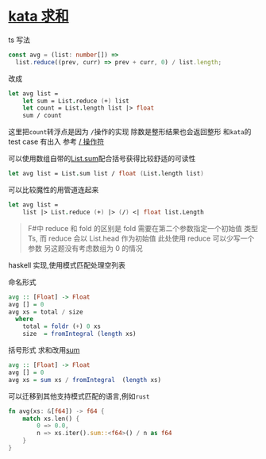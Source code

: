 # [kata 求和](https://www.codewars.com/kata/57a2013acf1fa5bfc4000921)

ts 写法

```typescript
const avg = (list: number[]) =>
  list.reduce((prev, curr) => prev + curr, 0) / list.length;
```

改成

```fsharp
let avg list =
    let sum = List.reduce (+) list
    let count = List.length list |> float
    sum / count

```

这里把`count`转浮点是因为 `/`操作的实现
除数是整形结果也会返回整形 和`kata`的 test case 有出入
参考 [/ 操作符](https://github.com/dotnet/fsharp/blob/main/src/FSharp.Core/prim-types.fs#L4663)

可以使用数组自带的[List.sum](https://github.com/dotnet/fsharp/blob/main/src/FSharp.Core/list.fs#L714)配合括号获得比较舒适的可读性

```fsharp
let avg list = List.sum list / float (List.length list)
```

可以比较魔性的用管道连起来

```fsharp
let avg list =
	list |> List.reduce (+) |> (/) <| float list.Length
```

> F#中 reduce 和 fold 的区别是 fold 需要在第二个参数指定一个初始值 类型 Ts, 而 reduce 会以 List.head 作为初始值 此处使用 reduce 可以少写一个参数
> 另这题没有考虑数组为 0 的情况

haskell 实现,使用模式匹配处理空列表

命名形式

```haskell
avg :: [Float] -> Float
avg [] = 0
avg xs = total / size
  where
    total = foldr (+) 0 xs
    size  = fromIntegral (length xs)
```

括号形式 
求和改用[sum](https://hackage.haskell.org/package/base-4.17.2.1/docs/Data-Foldable.html#v:sum)

```haskell
avg :: [Float] -> Float
avg [] = 0
avg xs = sum xs / fromIntegral  (length xs)
```

可以迁移到其他支持模式匹配的语言,例如`rust`

```rust
fn avg(xs: &[f64]) -> f64 {
    match xs.len() {
        0 => 0.0,
        n => xs.iter().sum::<f64>() / n as f64
    }
}
```
